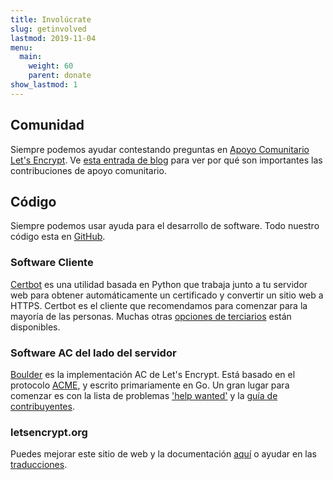 ```yaml
---
title: Involúcrate
slug: getinvolved
lastmod: 2019-11-04
menu:
  main:
    weight: 60
    parent: donate
show_lastmod: 1
---
```



## Comunidad

Siempre podemos ayudar contestando preguntas en [Apoyo Comunitario Let's Encrypt](https://community.letsencrypt.org/). Ve [esta entrada de blog](/2015/08/13/lets-encrypt-community-support.html) para ver por qué son importantes las contribuciones de apoyo comunitario.

## Código

Siempre podemos usar ayuda para el desarrollo de software. Todo nuestro código esta en [GitHub](https://github.com/letsencrypt/).

### Software Cliente

[Certbot](https://github.com/certbot/certbot) es una utilidad basada en Python que trabaja junto a tu servidor web para obtener automáticamente un certificado y convertir un sitio web a HTTPS. Certbot es el cliente que recomendamos para comenzar para la mayoría de las personas. Muchas otras [opciones de terciarios](/docs/client-options) están disponibles.

### Software AC del lado del servidor

[Boulder](https://github.com/letsencrypt/boulder) es la implementación AC de Let's Encrypt. Está basado en el protocolo [ACME](https://tools.ietf.org/html/rfc8555), y escrito primariamente en Go. Un gran lugar para comenzar es con la lista de problemas ['help wanted'](https://github.com/letsencrypt/boulder/labels/help%20wanted) y la [guía de contribuyentes](https://github.com/letsencrypt/boulder/blob/master/CONTRIBUTING.md).

### letsencrypt.org

Puedes mejorar este sitio de web y la documentación [aquí](https://github.com/letsencrypt/website) o ayudar en las [traducciones](https://crowdin.com/project/lets-encrypt-website).
